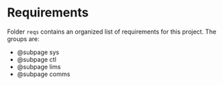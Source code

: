 
# Requirements

Folder `reqs` contains an organized list of requirements for this project.
The groups are:
 - @subpage sys
 - @subpage ctl
 - @subpage lims
 - @subpage comms
